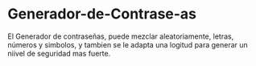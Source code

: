 # Generador-de-Contrase-as
El Generador de contraseñas, puede mezclar aleatoriamente, letras, números y simbolos,  y tambien se le adapta una logitud para generar un niivel de seguridad mas fuerte.
